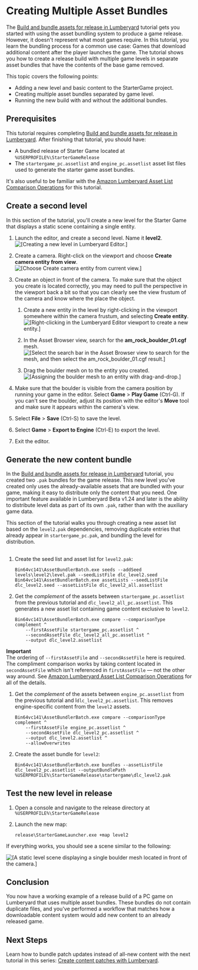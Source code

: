 # Creating Multiple Asset Bundles<a name="asset-bundler-tutorial-multiple-bundles"></a>

The [Build and bundle assets for release in Lumberyard](asset-bundler-tutorial-release.md) tutorial gets you started with using the asset bundling system to produce a game release\. However, it doesn't represent what most games require\. In this tutorial, you learn the bundling process for a common use case: Games that download additional content after the player launches the game\. The tutorial shows you how to create a release build with multiple game levels in separate asset bundles that have the contents of the base game removed\.

This topic covers the following points:
+ Adding a new level and basic content to the StarterGame project\.
+ Creating multiple asset bundles separated by game level\.
+ Running the new build with and without the additional bundles\.

## Prerequisites<a name="asset-bundler-tutorial-multiple-bundles-prerequisites"></a>

This tutorial requires completing [Build and bundle assets for release in Lumberyard](asset-bundler-tutorial-release.md)\. After finishing that tutorial, you should have:
+ A bundled release of Starter Game located at `%USERPROFILE%\StarterGameRelease`
+ The `startergame_pc.assetlist` and `engine_pc.assetlist` asset list files used to generate the starter game asset bundles\.

It's also useful to be familiar with the [Amazon Lumberyard Asset List Comparison Operations](asset-bundler-list-operations.md) for this tutorial\.

## Create a second level<a name="asset-bundler-tutorial-multiple-bundles-create-a-second-level"></a>

 In this section of the tutorial, you'll create a new level for the Starter Game that displays a static scene containing a single entity\. 

1. Launch the editor, and create a second level\. Name it **level2**\.  
![\[Creating a new level in Lumberyard Editor.\]](http://docs.aws.amazon.com/lumberyard/latest/userguide/images/assetbundler/tutorial-multiple-bundles/01.png)

1. Create a camera\. Right\-click on the viewport and choose **Create camera entity from view**\.  
![\[Choose Create camera entity from current view.\]](http://docs.aws.amazon.com/lumberyard/latest/userguide/images/assetbundler/tutorial-multiple-bundles/02.png)

1. Create an object in front of the camera\. To make sure that the object you create is located correctly, you may need to pull the perspective in the viewport back a bit so that you can clearly see the view frustum of the camera and know where the place the object\.

   1. Create a new entity in the level by right\-clicking in the viewport somewhere within the camera frustum, and selecting **Create entity**\.  
![\[Right-clicking in the Lumberyard Editor viewport to create a new entity.\]](http://docs.aws.amazon.com/lumberyard/latest/userguide/images/assetbundler/tutorial-multiple-bundles/03.png)

   1. In the Asset Browser view, search for the **am\_rock\_boulder\_01\.cgf** mesh\.  
![\[Select the search bar in the Asset Browser view to search for the mesh, and then select the am_rock_boulder_01.cgf result.\]](http://docs.aws.amazon.com/lumberyard/latest/userguide/images/assetbundler/tutorial-multiple-bundles/04.png)

   1. Drag the boulder mesh on to the entity you created\.  
![\[Assigning the boulder mesh to an entity with drag-and-drop.\]](http://docs.aws.amazon.com/lumberyard/latest/userguide/images/assetbundler/tutorial-multiple-bundles/05.png)

1. Make sure that the boulder is visible from the camera position by running your game in the editor\. Select **Game** > **Play Game** \(Ctrl\-G\)\. If you can't see the boulder, adjust its position with the editor's **Move** tool and make sure it appears within the camera's view\.

1. Select **File** > **Save** \(Ctrl\-S\) to save the level\.

1. Select **Game** > **Export to Engine** \(Ctrl\-E\) to export the level\.

1. Exit the editor\.

## Generate the new content bundle<a name="asset-bundler-tutorial-multiple-bundles-generate-bundles"></a>

 In the [Build and bundle assets for release in Lumberyard](asset-bundler-tutorial-release.md) tutorial, you created two `.pak` bundles for the game release\. This new level you've created only uses the already\-available assets that are bundled with your game, making it easy to distribute only the content that you need\. One important feature available in Lumberyard Beta v1\.24 and later is the ability to distribute level data as part of its own `.pak`, rather than with the auxiliary game data\. 

 This section of the tutorial walks you through creating a new asset list based on the `level2.pak` dependencies, removing duplicate entries that already appear in `startergame_pc.pak`, and bundling the level for distribution\. 

## <a name="asset-bundler-tutorial-multiple-bundles-generating-new-bundles"></a>

1. Create the seed list and asset list for `level2.pak`:

   ```
   Bin64vc141\AssetBundlerBatch.exe seeds --addSeed levels\level2\level.pak --seedListFile dlc_level2.seed
   Bin64vc141\AssetBundlerBatch.exe assetLists --seedListFile dlc_level2.seed --assetListFile dlc_level2_all.assetlist
   ```

1. Get the *complement* of the assets between `startergame_pc.assetlist` from the previous tutorial and `dlc_level2_all_pc.assetlist`\. This generates a new asset list containing game content exclusive to `level2`\.

   ```
   Bin64vc141\AssetBundlerBatch.exe compare --comparisonType complement ^
       --firstAssetFile startergame_pc.assetlist ^
       --secondAssetFile dlc_level2_all_pc.assetlist ^
       --output dlc_level2.assetlist
   ```
**Important**  
 The ordering of `--firstAssetFile` and `--secondAssetFile` here is required\. The compliment comparison works by taking content located in `secondAssetFile` which isn't referenced in `firstAssetFile` — not the other way around\. See [Amazon Lumberyard Asset List Comparison Operations](asset-bundler-list-operations.md) for all of the details\. 

1. Get the *complement* of the assets between `engine_pc.assetlist` from the previous tutorial and l`dlc_level2_pc.assetlist`\. This removes engine\-specific content from the `level2` assets\.

   ```
   Bin64vc141\AssetBundlerBatch.exe compare --comparisonType complement ^
       --firstAssetFile engine_pc.assetlist ^
       --secondAssetFile dlc_level2_pc.assetlist ^
       --output dlc_level2.assetlist ^
       --allowOverwrites
   ```

1. Create the asset bundle for `level2`:

   ```
   Bin64vc141\AssetBundlerBatch.exe bundles --assetListFile dlc_level2_pc.assetlist --outputBundlePath %USERPROFILE%\StarterGameRelease\startergame\dlc_level2.pak
   ```

## Test the new level in release<a name="asset-bundler-tutorial-multiple-bundles-simulate-downloading-additional-content"></a>

1. Open a console and navigate to the release directory at `%USERPROFILE%\StarterGameRelease`

1. Launch the new map:

   ```
   release\StarterGameLauncher.exe +map level2
   ```

If everything works, you should see a scene similar to the following:

![\[A static level scene displaying a single boulder mesh located in front of the camera.\]](http://docs.aws.amazon.com/lumberyard/latest/userguide/images/assetbundler/tutorial-multiple-bundles/06.png)

## Conclusion<a name="asset-bundler-tutorial-multiple-bundles-conclusion"></a>

You now have a working example of a release build of a PC game on Lumberyard that uses multiple asset bundles\. These bundles do not contain duplicate files, and you've performed a workflow that matches how a downloadable content system would add new content to an already released game\.

## Next Steps<a name="asset-bundler-tutorial-multiple-bundles-next-steps"></a>

Learn how to bundle patch updates instead of all\-new content with the next tutorial in this series: [Create content patches with Lumberyard](asset-bundler-tutorial-content-patches.md)\.